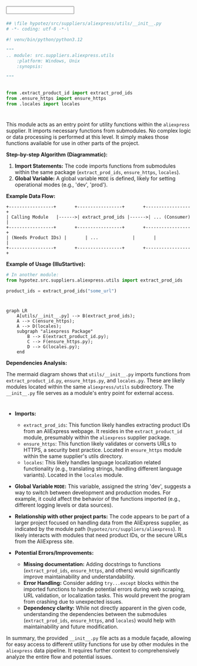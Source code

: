 # <input code>

```python
## \file hypotez/src/suppliers/aliexpress/utils/__init__.py
# -*- coding: utf-8 -*-\

#! venv/bin/python/python3.12

"""
.. module: src.suppliers.aliexpress.utils 
	:platform: Windows, Unix
	:synopsis:

"""


from .extract_product_id import extract_prod_ids
from .ensure_https import ensure_https
from .locales import locales
```

# <algorithm>

This module acts as an entry point for utility functions within the `aliexpress` supplier.  It imports necessary functions from submodules.  No complex logic or data processing is performed at this level.  It simply makes those functions available for use in other parts of the project.

**Step-by-step Algorithm (Diagrammatic):**

1. **Import Statements:** The code imports functions from submodules within the same package (`extract_prod_ids`, `ensure_https`, `locales`).
2. **Global Variable:** A global variable `MODE` is defined, likely for setting operational modes (e.g., 'dev', 'prod').

**Example Data Flow:**

```
+-----------------+       +-----------------+       +-----------------+
| Calling Module   |------>| extract_prod_ids |------>| ... (Consumer) |
+-----------------+       +-----------------+       +-----------------+
| (Needs Product IDs) |       | ...             |       |                 |
+-----------------+       +-----------------+       +-----------------+
```

**Example of Usage (IlluStartive):**

```python
# In another module:
from hypotez.src.suppliers.aliexpress.utils import extract_prod_ids

product_ids = extract_prod_ids("some_url")
```


# <mermaid>

```mermaid
graph LR
    A[utils/__init__.py] --> B(extract_prod_ids);
    A --> C(ensure_https);
    A --> D(locales);
    subgraph "aliexpress Package"
        B --> E(extract_product_id.py);
        C --> F(ensure_https.py);
        D --> G(locales.py);
    end
```

**Dependencies Analysis:**

The mermaid diagram shows that `utils/__init__.py` imports functions from `extract_product_id.py`, `ensure_https.py`, and `locales.py`.  These are likely modules located within the same `aliexpress/utils` subdirectory.  The `__init__.py` file serves as a module's entry point for external access.


# <explanation>

* **Imports:**
    * `extract_prod_ids`: This function likely handles extracting product IDs from an AliExpress webpage.  It resides in the `extract_product_id` module, presumably within the `aliexpress` supplier package.
    * `ensure_https`: This function likely validates or converts URLs to HTTPS, a security best practice.  Located in `ensure_https` module within the same supplier's utils directory.
    * `locales`: This likely handles language localization related functionality (e.g., translating strings, handling different language variants). Located in the `locales` module.

* **Global Variable `MODE`:** This variable, assigned the string 'dev', suggests a way to switch between development and production modes.  For example, it could affect the behavior of the functions imported (e.g., different logging levels or data sources).

* **Relationship with other project parts:** The code appears to be part of a larger project focused on handling data from the AliExpress supplier, as indicated by the module path (`hypotez/src/suppliers/aliexpress`). It likely interacts with modules that need product IDs, or the secure URLs from the AliExpress site.


* **Potential Errors/Improvements:**

    * **Missing documentation:** Adding docstrings to functions (`extract_prod_ids`, `ensure_https`, and others) would significantly improve maintainability and understandability.
    * **Error Handling:**  Consider adding `try...except` blocks within the imported functions to handle potential errors during web scraping, URL validation, or localization tasks. This would prevent the program from crashing due to unexpected issues.
    * **Dependency clarity:** While not directly apparent in the given code, understanding the dependencies between the submodules (`extract_prod_ids`, `ensure_https`, and `locales`) would help with maintainability and future modification.

In summary, the provided `__init__.py` file acts as a module façade, allowing for easy access to different utility functions for use by other modules in the `aliexpress` data pipeline.  It requires further context to comprehensively analyze the entire flow and potential issues.